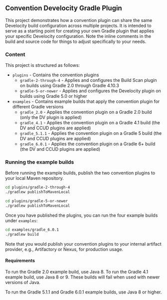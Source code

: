 ## Convention Develocity Gradle Plugin

This project demonstrates how a convention plugin can share the same Develocity build configuration across multiple projects. It 
is intended to serve as a starting point for creating your own Gradle plugin that applies your specific Develocity configuration. Note
the inline comments in the build and source code for things to adjust specifically to your needs.

### Content

This project is structured as follows:

  * `plugins` - Contains the convention plugins
    * `gradle-2-through-4` - Applies and configures the Build Scan plugin on builds using Gradle 2.0 through Gradle 4.10.3
    * `gradle-5-or-newer` - Applies and configures the Develocity plugin on builds using Gradle 5.0 or higher
  * `examples` - Contains example builds that apply the convention plugin for different Gradle versions
    * `gradle_2.0` - Applies the convention plugin on a Gradle 2.0 build (only the DV plugin is applied)
    * `gradle_4.1` - Applies the convention plugin on a Gradle 4.1 build (the DV and CCUD plugins are applied)
    * `gradle_5.1.1` - Applies the convention plugin on a Gradle 5 build (the DV and CCUD plugins are applied)
    * `gradle_6.0.1` - Applies the convention plugin on a Gradle 6+ build (the DV and CCUD plugins are applied)

### Running the example builds

Before running the example builds, publish the two convention plugins to your local Maven repository.

```bash
cd plugins/gradle-2-through-4
./gradlew publishToMavenLocal

cd plugins/gradle-5-or-newer
./gradlew publishToMavenLocal
```

Once you have published the plugins, you can run the four example builds under `examples`:

```bash
cd examples/gradle_6.0.1
./gradlew build
```

Note that you would publish your convention plugins to your internal artifact provider, e.g., Artifactory or Nexus, for production usage.

#### Requirements

To run the Gradle 2.0 example build, use Java 8. To run the Gradle 4.1 example build, use Java 8 or 9. These builds will fail when used with newer versions of Java.

To run the Gradle 5.1.1 and Gradle 6.0.1 example builds, use Java 8 or higher.

